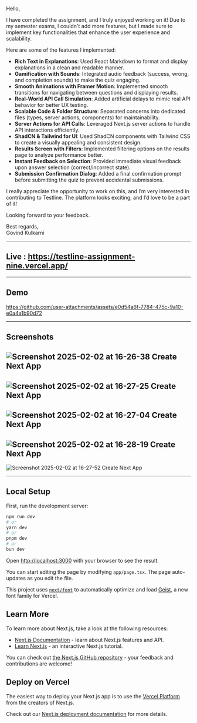 Hello,  

I have completed the assignment, and I truly enjoyed working on it! Due to my semester exams, I couldn't add more features, but I made sure to implement key functionalities that enhance the user experience and scalability.  

Here are some of the features I implemented:  

- **Rich Text in Explanations**: Used React Markdown to format and display explanations in a clean and readable manner.  
- **Gamification with Sounds**: Integrated audio feedback (success, wrong, and completion sounds) to make the quiz engaging.  
- **Smooth Animations with Framer Motion**: Implemented smooth transitions for navigating between questions and displaying results.  
- **Real-World API Call Simulation**: Added artificial delays to mimic real API behavior for better UX testing.  
- **Scalable Code & Folder Structure**: Separated concerns into dedicated files (types, server actions, components) for maintainability.  
- **Server Actions for API Calls**: Leveraged Next.js server actions to handle API interactions efficiently.  
- **ShadCN & Tailwind for UI**: Used ShadCN components with Tailwind CSS to create a visually appealing and consistent design.  
- **Results Screen with Filters**: Implemented filtering options on the results page to analyze performance better.  
- **Instant Feedback on Selection**: Provided immediate visual feedback upon answer selection (correct/incorrect state).  
- **Submission Confirmation Dialog**: Added a final confirmation prompt before submitting the quiz to prevent accidental submissions.  

I really appreciate the opportunity to work on this, and I’m very interested in contributing to Testline. The platform looks exciting, and I’d love to be a part of it!  

Looking forward to your feedback.  

Best regards,  
Govind Kulkarni  

---

## Live : https://testline-assignment-nine.vercel.app/

---

## Demo 
https://github.com/user-attachments/assets/e0d54a6f-7784-475c-9a10-e0a4a1b90d72

---
## Screenshots
![Screenshot 2025-02-02 at 16-26-38 Create Next App](https://github.com/user-attachments/assets/6c0ced32-053a-4260-b5a4-fb2d848f0bad)
---
![Screenshot 2025-02-02 at 16-27-25 Create Next App](https://github.com/user-attachments/assets/28c5d882-0726-42fe-bef3-15ab9a800fc0)
---
![Screenshot 2025-02-02 at 16-27-04 Create Next App](https://github.com/user-attachments/assets/568c4639-49bd-4c15-a934-60a5daa14da2)
---
![Screenshot 2025-02-02 at 16-28-19 Create Next App](https://github.com/user-attachments/assets/6e02a432-90d6-4c6a-bf8e-cfc48ed1dca5)
---
![Screenshot 2025-02-02 at 16-27-52 Create Next App](https://github.com/user-attachments/assets/869bd728-63c0-44f6-bb6d-0df818f53444)


---
## Local Setup

First, run the development server:

```bash
npm run dev
# or
yarn dev
# or
pnpm dev
# or
bun dev
```

Open [http://localhost:3000](http://localhost:3000) with your browser to see the result.

You can start editing the page by modifying `app/page.tsx`. The page auto-updates as you edit the file.

This project uses [`next/font`](https://nextjs.org/docs/app/building-your-application/optimizing/fonts) to automatically optimize and load [Geist](https://vercel.com/font), a new font family for Vercel.

## Learn More

To learn more about Next.js, take a look at the following resources:

- [Next.js Documentation](https://nextjs.org/docs) - learn about Next.js features and API.
- [Learn Next.js](https://nextjs.org/learn) - an interactive Next.js tutorial.

You can check out [the Next.js GitHub repository](https://github.com/vercel/next.js) - your feedback and contributions are welcome!

## Deploy on Vercel

The easiest way to deploy your Next.js app is to use the [Vercel Platform](https://vercel.com/new?utm_medium=default-template&filter=next.js&utm_source=create-next-app&utm_campaign=create-next-app-readme) from the creators of Next.js.

Check out our [Next.js deployment documentation](https://nextjs.org/docs/app/building-your-application/deploying) for more details.
